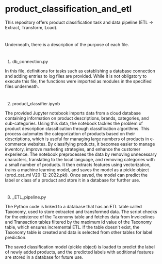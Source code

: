 # product_classification_and_etl

This repository offers product classification task and data pipeline (ETL -> Extract, Transform, Load).
#   
Underneath, there is a description of the purpose of each file.
#
1. db_connection.py

In this file, definitions for tasks such as establishing a database connection and adding entries to log files are provided. While it is not obligatory to execute this file, the functions were imported as modules in the specified files underneath.
#
2. product_classifier.ipynb

The provided Jupyter notebook imports data from a cloud database containing information on product descriptions, brands, categories, and sub-categories. Using this data, the notebook tackles the problem of product description classification through classification algorithms. This process automates the categorization of products based on their descriptions, which is useful for managing large numbers of products in e-commerce websites. By classifying products, it becomes easier to manage inventory, improve marketing strategies, and enhance the customer experience. The notebook preprocesses the data by removing unnecessary characters, translating to the local language, and removing categories with a small number of products. It then extracts features using vectorization, trains a machine learning model, and saves the model as a pickle object (prod_cat_ml V20-12-2022.pkl). Once saved, the model can predict the label or class of a product and store it in a database for further use.
#
3. _ETL_pipeline.py

The Python code is linked to a database that has an ETL table called Taxonomy, used to store extracted and transformed data. The script checks for the existence of the Taxonomy table and fetches data from Invoicelines and Transaction tables filtered by the maximum id value of the Taxonomy table, which ensures incremental ETL. If the table doesn't exist, the Taxonomy table is created and data is selected from other tables for label prediction. 

The saved classification model (pickle object) is loaded to predict the label of newly added products, and the predicted labels with additional features are stored in a database for future use.





